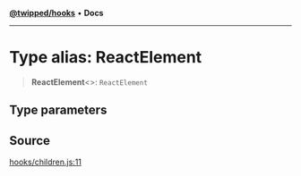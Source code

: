 [**@twipped/hooks**](../../README.md) • **Docs**

***

# Type alias: ReactElement

> **ReactElement**\<\>: `ReactElement`

## Type parameters

## Source

[hooks/children.js:11](https://github.com/Twipped/hooks/blob/main/hooks/children.js#L11)
